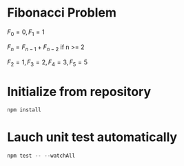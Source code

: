 # Fibonacci Problem

$F_0 = 0, F_1 = 1$

$F_n = F_{n-1} + F_{n-2}$ if n >= 2

$F_2 = 1, F_3 = 2, F_4 = 3, F_5 = 5$

# Initialize from repository

`npm install`

# Lauch unit test automatically

`npm test -- --watchAll`
